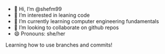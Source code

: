 - 👋 Hi, I’m @shefm99
- 👀 I’m interested in leaning code
- 🌱 I’m currently learning computer engineering fundamentals
- 💞️ I’m looking to collaborate on github repos
- 😄 Pronouns: she/her

<!---
shefm99/shefm99 is a ✨ special ✨ repository because its `README.md` (this file) appears on your GitHub profile.
You can click the Preview link to take a look at your changes.
--->
Learning how to use branches and commits!
